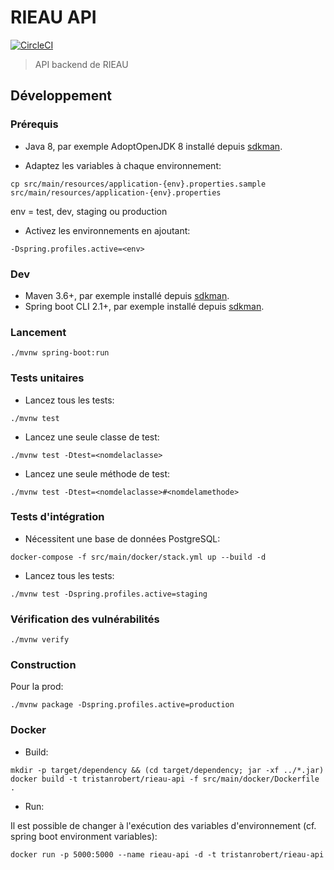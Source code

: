 # RIEAU API

[![CircleCI](https://circleci.com/gh/MTES-MCT/rieau-api/tree/master.svg?style=svg)](https://circleci.com/gh/MTES-MCT/rieau-api/tree/master)

> API backend de RIEAU

## Développement

### Prérequis

* Java 8, par exemple AdoptOpenJDK 8 installé depuis [sdkman](https://sdkman.io).

* Adaptez les variables à chaque environnement:

```
cp src/main/resources/application-{env}.properties.sample src/main/resources/application-{env}.properties
```

env = test, dev, staging ou production

* Activez les environnements en ajoutant:

```
-Dspring.profiles.active=<env>
```

### Dev

* Maven 3.6+, par exemple installé depuis [sdkman](https://sdkman.io).
* Spring boot CLI 2.1+, par exemple installé depuis [sdkman](https://sdkman.io).

### Lancement

```
./mvnw spring-boot:run
```

### Tests unitaires

* Lancez tous les tests:

```
./mvnw test
```

* Lancez une seule classe de test:

```
./mvnw test -Dtest=<nomdelaclasse> 
```

* Lancez une seule méthode de test:

```
./mvnw test -Dtest=<nomdelaclasse>#<nomdelamethode>
```

### Tests d'intégration

* Nécessitent une base de données PostgreSQL:

```
docker-compose -f src/main/docker/stack.yml up --build -d
```

* Lancez tous les tests:

```
./mvnw test -Dspring.profiles.active=staging
```

### Vérification des vulnérabilités

```
./mvnw verify 
```

### Construction

Pour la prod:

```
./mvnw package -Dspring.profiles.active=production
```

### Docker

* Build:

```
mkdir -p target/dependency && (cd target/dependency; jar -xf ../*.jar)
docker build -t tristanrobert/rieau-api -f src/main/docker/Dockerfile .
```

* Run:

Il est possible de changer à l'exécution des variables d'environnement (cf. spring boot environment variables):

```
docker run -p 5000:5000 --name rieau-api -d -t tristanrobert/rieau-api
```